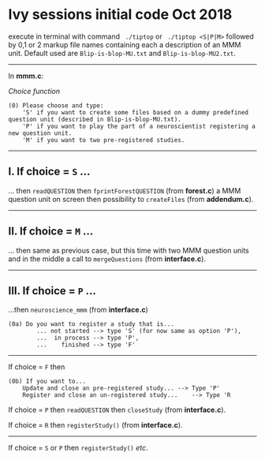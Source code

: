 # Ivy sessions initial code Oct 2018

execute in terminal with command ` ./tiptop`  or ` ./tiptop <S|P|M>` followed by 0,1 or 2 markup file names containing each a description of an MMM unit. Default used are `Blip-is-blop-MU.txt` and `Blip-is-blop-MU2.txt`.

---

In **mmm.c**:

*Choice function*

```
(0) Please choose and type:
    'S' if you want to create some files based on a dummy predefined question unit (described in Blip-is-blop-MU.txt).
    'P' if you want to play the part of a neuroscientist registering a new question unit.
    'M' if you want to two pre-registered studies.
```

---

## I. If choice = `S` ...
... then `readQUESTION` then `fprintForestQUESTION` (from **forest.c**) a MMM question unit on screen then possibility to `createFiles` (from **addendum.c**).

----

## II. If choice = `M` ...
... then same as previous case, but this time with two MMM question units and in the middle a call to `mergeQuestions` (from **interface.c**).

----

## III. If choice = `P` ...
...then `neuroscience_mmm` (from **interface.c**)

```
(0a) Do you want to register a study that is...
	    ... not started --> type 'S' (for now same as option 'P'),
	    ...  in process --> type 'P',
	    ...    finished --> type 'F'
```
---

If choice = `F` then 
```
(0b) If you want to...
	Update and close an pre-registered study...	--> Type 'P'
	Register and close an un-registered study...	--> Type 'R
```

If choice = `P` then `readQUESTION` then `closeStudy` (from **interface.c**).

If choice = `R` then `registerStudy()` (from **interface.c**).

---

If choice = `S` or `P` then `registerStudy()` _etc_.

